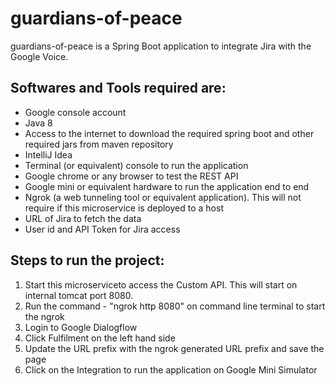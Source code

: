 # guardians-of-peace

guardians-of-peace is a Spring Boot application to integrate Jira with the Google Voice.

## Softwares and Tools required are:
* Google console account
* Java 8
* Access to the internet to download the required spring boot and other required jars from maven repository
* IntelliJ Idea
* Terminal (or equivalent) console to run the application
* Google chrome or any browser to test the REST API
* Google mini or equivalent hardware to run the application end to end
* Ngrok (a web tunneling tool or equivalent application). This will not require if this microservice is deployed to a host
* URL of Jira to fetch the data
* User id and API Token for Jira access

## Steps to run the project:
1. Start this microserviceto access the Custom API. This will start on internal tomcat port 8080. 
2. Run the command - "ngrok http 8080" on command line terminal to start the ngrok
3. Login to Google Dialogflow
4. Click Fulfilment on the left hand side
5. Update the URL prefix with the ngrok generated URL prefix and save the page
6. Click on the Integration to run the application on Google Mini Simulator 


